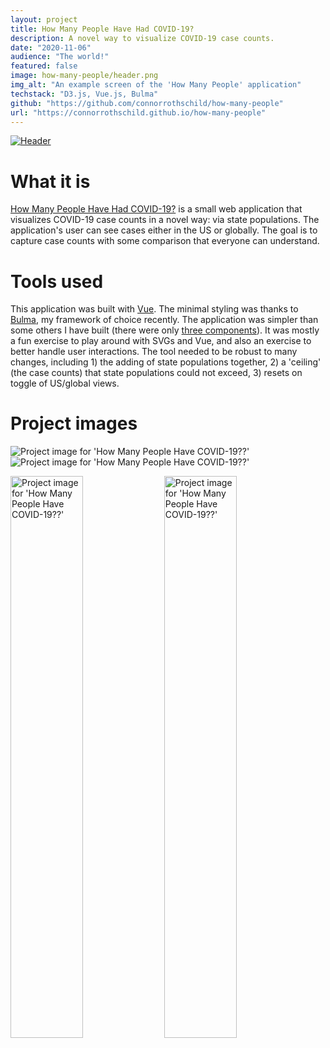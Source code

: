 ```yaml
---
layout: project
title: How Many People Have Had COVID-19?
description: A novel way to visualize COVID-19 case counts.
date: "2020-11-06"
audience: "The world!"
featured: false
image: how-many-people/header.png
img_alt: "An example screen of the 'How Many People' application"
techstack: "D3.js, Vue.js, Bulma"
github: "https://github.com/connorrothschild/how-many-people"
url: "https://connorrothschild.github.io/how-many-people"
---
```


<script>
import Image from "$lib/global/Image.svelte"
</script>

[<Image style="box-shadow: none" :clickable=false src="/images/projects/how-many-people/header.png" alt="Header"></Image>](https://connorrothschild.github.io/how-many-people)

# What it is

[How Many People Have Had COVID-19?](https://connorrothschild.github.io/how-many-people) is a small web application that visualizes COVID-19 case counts in a novel way: via state populations. The application's user can see cases either in the US or globally. The goal is to capture case counts with some comparison that everyone can understand.

# Tools used

This application was built with [Vue](https://vuejs.org/). The minimal styling was thanks to [Bulma](https://bulma.io/), my framework of choice recently. The application was simpler than some others I have built (there were only [three components](https://github.com/connorrothschild/how-many-people/tree/master/src/components)). It was mostly a fun exercise to play around with SVGs and Vue, and also an exercise to better handle user interactions. The tool needed to be robust to many changes, including 1) the adding of state populations together, 2) a 'ceiling' (the case counts) that state populations could not exceed, 3) resets on toggle of US/global views.

# Project images

<Image style="box-shadow: none" src="/images/projects/how-many-people/mac-1.png" alt="Project image for 'How Many People Have COVID-19??'"></Image>
<Image style="box-shadow: none" src="/images/projects/how-many-people/mac-2.png" alt="Project image for 'How Many People Have COVID-19??'"></Image>

<Image style="box-shadow: none" src="/images/projects/how-many-people/phone-1.png" alt="Project image for 'How Many People Have COVID-19??'" width="48%"></Image>
<Image style="box-shadow: none" src="/images/projects/how-many-people/phone-2.png" alt="Project image for 'How Many People Have COVID-19??'" width="48%"></Image>
